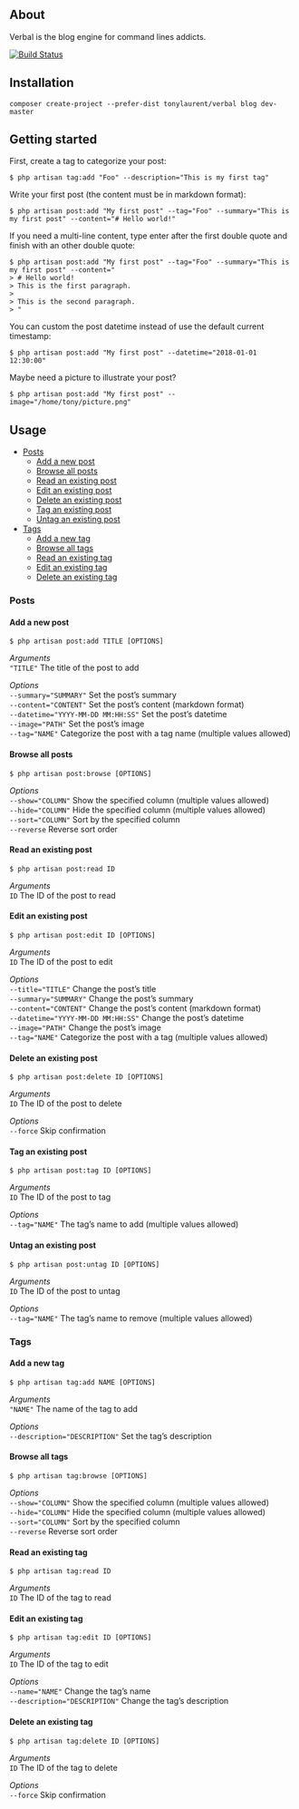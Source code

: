 About
-----

Verbal is the blog engine for command lines addicts.

[![Build Status](https://travis-ci.org/tonylaurent/verbal.svg?branch=master)](https://travis-ci.org/tonylaurent/verbal)

Installation
------------

    composer create-project --prefer-dist tonylaurent/verbal blog dev-master

Getting started
---------------

First, create a tag to categorize your post:

    $ php artisan tag:add "Foo" --description="This is my first tag"

Write your first post (the content must be in markdown format):

    $ php artisan post:add "My first post" --tag="Foo" --summary="This is my first post" --content="# Hello world!"

If you need a multi-line content, type enter after the first double quote and finish with an other double quote:

    $ php artisan post:add "My first post" --tag="Foo" --summary="This is my first post" --content="
    > # Hello world!
    > This is the first paragraph.
    >
    > This is the second paragraph.
    > "

You can custom the post datetime instead of use the default current timestamp:

    $ php artisan post:add "My first post" --datetime="2018-01-01 12:30:00"

Maybe need a picture to illustrate your post?

    $ php artisan post:add "My first post" --image="/home/tony/picture.png"

Usage
-----

- [Posts](#posts)
    - [Add a new post](#add-a-new-post)
    - [Browse all posts](#browse-all-posts)
    - [Read an existing post](#add-an-existing-post)
    - [Edit an existing post](#edit-an-existing-post)
    - [Delete an existing post](#delete-an-existing-post)
    - [Tag an existing post](#tag-an-existing-post)
    - [Untag an existing post](#untag-an-existing-post)
- [Tags](#tags)
    - [Add a new tag](#add-a-new-tag)
    - [Browse all tags](#browse-all-tags)
    - [Read an existing tag](#read-an-exising-tag)
    - [Edit an existing tag](#edit-an-exising-tag)
    - [Delete an existing tag](#delete-an-exising-tag)

### Posts ###

#### Add a new post

    $ php artisan post:add TITLE [OPTIONS]

_Arguments_  
`"TITLE"` The title of the post to add  

_Options_  
`--summary="SUMMARY"` Set the post’s summary  
`--content="CONTENT"` Set the post’s content (markdown format)  
`--datetime="YYYY-MM-DD MM:HH:SS"` Set the post’s datetime  
`--image="PATH"` Set the post’s image  
`--tag="NAME"` Categorize the post with a tag name (multiple values allowed)  

#### Browse all posts

    $ php artisan post:browse [OPTIONS]

_Options_  
`--show="COLUMN"` Show the specified column (multiple values allowed)  
`--hide="COLUMN"` Hide the specified column (multiple values allowed)  
`--sort="COLUMN"` Sort by the specified column  
`--reverse` Reverse sort order  

#### Read an existing post

    $ php artisan post:read ID

_Arguments_  
`ID` The ID of the post to read  

#### Edit an existing post

    $ php artisan post:edit ID [OPTIONS]

_Arguments_  
`ID` The ID of the post to edit

_Options_  
`--title="TITLE"` Change the post’s title  
`--summary="SUMMARY"` Change the post’s summary  
`--content="CONTENT"` Change the post’s content (markdown format)  
`--datetime="YYYY-MM-DD MM:HH:SS"` Change the post’s datetime  
`--image="PATH"` Change the post’s image  
`--tag="NAME"` Categorize the post with a tag (multiple values allowed)  

#### Delete an existing post

    $ php artisan post:delete ID [OPTIONS]

_Arguments_  
`ID` The ID of the post to delete  

_Options_  
`--force` Skip confirmation  

#### Tag an existing post

    $ php artisan post:tag ID [OPTIONS]

_Arguments_  
`ID` The ID of the post to tag  

_Options_  
`--tag="NAME"` The tag’s name to add (multiple values allowed)  

#### Untag an existing post

    $ php artisan post:untag ID [OPTIONS]

_Arguments_  
`ID` The ID of the post to untag  

_Options_  
`--tag="NAME"` The tag’s name to remove (multiple values allowed)   

### Tags ###

#### Add a new tag

    $ php artisan tag:add NAME [OPTIONS]

_Arguments_  
`"NAME"` The name of the tag to add    

_Options_  
`--description="DESCRIPTION"` Set the tag’s description  

#### Browse all tags

    $ php artisan tag:browse [OPTIONS]

_Options_  
`--show="COLUMN"` Show the specified column (multiple values allowed)  
`--hide="COLUMN"` Hide the specified column (multiple values allowed)  
`--sort="COLUMN"` Sort by the specified column  
`--reverse` Reverse sort order  

#### Read an existing tag

    $ php artisan tag:read ID

_Arguments_  
`ID` The ID of the tag to read  

#### Edit an existing tag

    $ php artisan tag:edit ID [OPTIONS]

_Arguments_  
`ID` The ID of the tag to edit   

_Options_  
`--name="NAME"` Change the tag’s name  
`--description="DESCRIPTION"` Change the tag’s description  

#### Delete an existing tag

    $ php artisan tag:delete ID [OPTIONS]

_Arguments_  
`ID` The ID of the tag to delete  

_Options_  
`--force` Skip confirmation  
